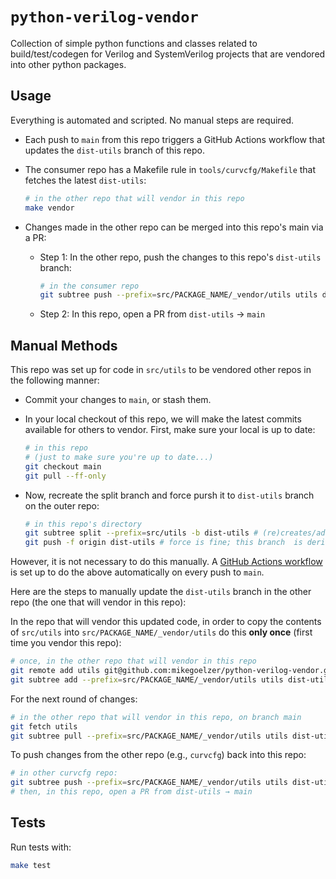 # `python-verilog-vendor`

Collection of simple python functions and classes related to build/test/codegen for Verilog and SystemVerilog projects that are vendored into other python packages.

## Usage

Everything is automated and scripted.  No manual steps are required.  

  - Each push to `main` from this repo triggers a GitHub Actions workflow that updates the `dist-utils` branch of this repo.
  - The consumer repo has a Makefile rule in `tools/curvcfg/Makefile` that fetches the latest `dist-utils`:

    ```sh
    # in the other repo that will vendor in this repo
    make vendor
    ```

  - Changes made in the other repo can be merged into this repo's main via a PR:

    - Step 1: In the other repo, push the changes to this repo's `dist-utils` branch:

      ```sh
      # in the consumer repo
      git subtree push --prefix=src/PACKAGE_NAME/_vendor/utils utils dist-utils
      ```

    - Step 2: In this repo, open a PR from `dist-utils` → `main`

## Manual Methods

This repo was set up for code in `src/utils` to be vendored other repos in the following manner:

  - Commit your changes to `main`, or stash them.

  - In your local checkout of this repo, we will make the latest commits available for others to vendor.  First, make sure your local is up to date:

      ```sh
      # in this repo
      # (just to make sure you're up to date...)
      git checkout main
      git pull --ff-only
      ```

  - Now, recreate the split branch and force pursh it to `dist-utils` branch on the outer repo:

     ```sh
     # in this repo's directory
     git subtree split --prefix=src/utils -b dist-utils # (re)creates/advances the split branch
     git push -f origin dist-utils # force is fine; this branch  is derived
     ```

However, it is not necessary to do this manually. A [GitHub Actions workflow](.github/workflows/update-dist-utils.yml) is set up to do the above automatically on every push to `main`.  

Here are the steps to manually update the `dist-utils` branch in the other repo (the one that will vendor in this repo):

In the repo that will vendor this updated code, in order to copy the contents of `src/utils` into `src/PACKAGE_NAME/_vendor/utils` do this **only once** (first time you vendor this repo):

```sh
# once, in the other repo that will vendor in this repo
git remote add utils git@github.com:mikegoelzer/python-verilog-vendor.git
git subtree add --prefix=src/PACKAGE_NAME/_vendor/utils utils dist-utils --squash
```

For the next round of changes:

```sh
# in the other repo that will vendor in this repo, on branch main
git fetch utils
git subtree pull --prefix=src/PACKAGE_NAME/_vendor/utils utils dist-utils --squash
```

To push changes from the other repo (e.g., `curvcfg`) back into this repo:

```sh
# in other curvcfg repo:
git subtree push --prefix=src/PACKAGE_NAME/_vendor/utils utils dist-utils
# then, in this repo, open a PR from dist-utils → main
```

## Tests

Run tests with:

```sh
make test
```
